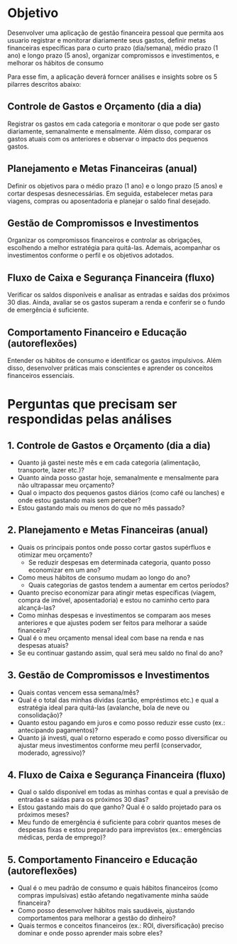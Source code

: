 # Objetivo

Desenvolver uma aplicação de gestão financeira pessoal que permita aos usuario registrar e monitorar diariamente seus gastos, definir metas financeiras específicas para o curto prazo (dia/semana), médio prazo (1 ano) e longo prazo (5 anos), organizar compromissos e investimentos, e melhorar os hábitos de consumo

Para esse fim, a aplicação deverá forncer análises e insights sobre os 5 pilarres descritos abaixo:

## Controle de Gastos e Orçamento (dia a dia)
Registrar os gastos em cada categoria e monitorar o que pode ser gasto diariamente, semanalmente e mensalmente. Além disso, comparar os gastos atuais com os anteriores e observar o impacto dos pequenos gastos.

## Planejamento e Metas Financeiras (anual)
Definir os objetivos para o médio prazo (1 ano) e o longo prazo (5 anos) e cortar despesas desnecessárias. Em seguida, estabelecer metas para viagens, compras ou aposentadoria e planejar o saldo final desejado.

## Gestão de Compromissos e Investimentos
Organizar os compromissos financeiros e controlar as obrigações, escolhendo a melhor estratégia para quitá-las. Ademais, acompanhar os investimentos conforme o perfil e os objetivos adotados.

## Fluxo de Caixa e Segurança Financeira (fluxo)
Verificar os saldos disponíveis e analisar as entradas e saídas dos próximos 30 dias. Ainda, avaliar se os gastos superam a renda e conferir se o fundo de emergência é suficiente.

## Comportamento Financeiro e Educação (autoreflexões)
Entender os hábitos de consumo e identificar os gastos impulsivos. Além disso, desenvolver práticas mais conscientes e aprender os conceitos financeiros essenciais.

# Perguntas que precisam ser respondidas pelas análises

## 1. Controle de Gastos e Orçamento (dia a dia)
- Quanto já gastei neste mês e em cada categoria (alimentação, transporte, lazer etc.)?
- Quanto ainda posso gastar hoje, semanalmente e mensalmente para não ultrapassar meu orçamento?
- Qual o impacto dos pequenos gastos diários (como café ou lanches) e onde estou gastando mais sem perceber?
- Estou gastando mais ou menos do que no mês passado?

## 2. Planejamento e Metas Financeiras (anual)
- Quais os principais pontos onde posso cortar gastos supérfluos e otimizar meu orçamento?  
  - Se reduzir despesas em determinada categoria, quanto posso economizar em um ano?
- Como meus hábitos de consumo mudam ao longo do ano?  
  - Quais categorias de gastos tendem a aumentar em certos períodos?
- Quanto preciso economizar para atingir metas específicas (viagem, compra de imóvel, aposentadoria) e estou no caminho certo para alcançá-las?
- Como minhas despesas e investimentos se comparam aos meses anteriores e que ajustes podem ser feitos para melhorar a saúde financeira?
- Qual é o meu orçamento mensal ideal com base na renda e nas despesas atuais?
- Se eu continuar gastando assim, qual será meu saldo no final do ano?

## 3. Gestão de Compromissos e Investimentos
- Quais contas vencem essa semana/mês?
- Qual é o total das minhas dívidas (cartão, empréstimos etc.) e qual a estratégia ideal para quitá-las (avalanche, bola de neve ou consolidação)?
- Quanto estou pagando em juros e como posso reduzir esse custo (ex.: antecipando pagamentos)?
- Quanto já investi, qual o retorno esperado e como posso diversificar ou ajustar meus investimentos conforme meu perfil (conservador, moderado, agressivo)?

## 4. Fluxo de Caixa e Segurança Financeira (fluxo)
- Qual o saldo disponível em todas as minhas contas e qual a previsão de entradas e saídas para os próximos 30 dias?
- Estou gastando mais do que ganho? Qual é o saldo projetado para os próximos meses?
- Meu fundo de emergência é suficiente para cobrir quantos meses de despesas fixas e estou preparado para imprevistos (ex.: emergências médicas, perda de emprego)?

## 5. Comportamento Financeiro e Educação (autoreflexões)
- Qual é o meu padrão de consumo e quais hábitos financeiros (como compras impulsivas) estão afetando negativamente minha saúde financeira?
- Como posso desenvolver hábitos mais saudáveis, ajustando comportamentos para melhorar a gestão do dinheiro?
- Quais termos e conceitos financeiros (ex.: ROI, diversificação) preciso dominar e onde posso aprender mais sobre eles?
